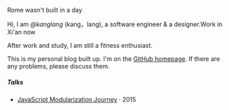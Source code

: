 

Rome wasn't built in a day

Hi, I am *@kanglang* (kang，lang), a software engineer & a designer.Work in Xi'an now


After work and study, I am still a fitness enthusiast.


This is my personal blog built up. I'm on the <a href="https://kanglanglang.github.io/"> GitHub homepage</a>. If there are any problems, please discuss them.



##### Talks


- [JavaScript Modularization Journey][1] · 2015



[1]: //huangxuan.me/2015/07/09/js-module-7day/


